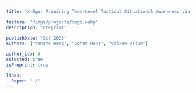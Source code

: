 ```yaml
---
title: "X-Ego: Acquiring Team-Level Tactical Situational Awareness via Cross-Egocentric Contrastive Video Representation Learning"

feature: "/imgs/projects/xego.webp"
description: "Preprint"

publishDate: "Oct 2025"
authors: ["Yunzhe Wang", "Soham Hans", "Volkan Ustun"]

author_idx: 0
selected: true
isPreprint: true

links:
  Paper: "./"
---
```

